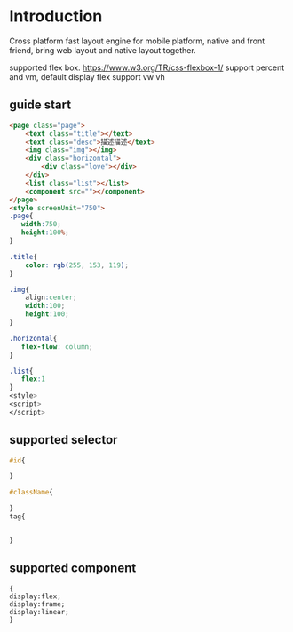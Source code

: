 # Introduction

Cross platform fast layout engine for mobile platform, native and front friend, bring web layout and native layout together.

supported  flex box.
https://www.w3.org/TR/css-flexbox-1/
support percent and vm, default display flex
support vw vh

## guide start

```html
<page class="page">
    <text class="title"></text>
    <text class="desc">描述描述</text>
    <img class="img"></img>
    <div class="horizontal">
        <div class="love"></div>
    </div>
    <list class="list"></list>
    <component src=""></component>
</page>
<style screenUnit="750">
.page{
   width:750;
   height:100%;
}

.title{
    color: rgb(255, 153, 119);
}

.img{
    align:center;
    width:100;
    height:100;
}

.horizontal{
   flex-flow: column;
}

.list{
   flex:1
}
<style>
<script>
</script>
```
## supported selector
```css
#id{

}

#className{

}
tag{


}
```

## supported component

```
{
display:flex;
display:frame;
display:linear;
}
```




